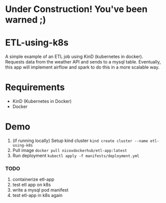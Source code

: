 # Under Construction! You've been warned ;)
# ETL-using-k8s
A simple example of an ETL job using KinD (kubernetes in docker).
Requests data from the weather API and sends to a mysql table. 
Eventually, this app will implement airflow and spark to do this in a more scalable way.

# Requirements
- KinD (Kubernetes in Docker)
- Docker

# Demo 
1. (if running locally) Setup kind cluster 
`kind create cluster --name etl-using-k8s`
2. Pull image
`docker pull nicoxdockerhub/etl-app:latest`
3. Run deployment 
`kubectl apply -f manifests/deployment.yml`

### TODO
1. containerize etl-app
2. test etl app on k8s 
3. write a mysql pod manifest
4. test etl-app in k8s again
